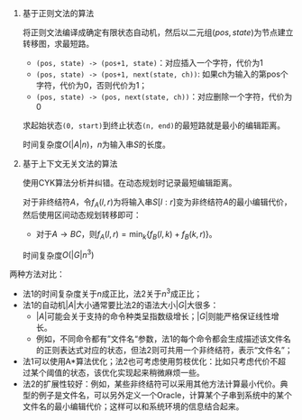 1. 基于正则文法的算法

   将正则文法编译成确定有限状态自动机，然后以二元组$(pos, state)$为节点建立转移图，求最短路。

   - `(pos, state) -> (pos+1, state)`：对应插入一个字符，代价为1
   - `(pos, state) -> (pos+1, next(state, ch))`: 如果ch为输入的第pos个字符，代价为0，否则代价为1；
   - `(pos, state) -> (pos, next(state, ch))`：对应删除一个字符，代价为0

   求起始状态`(0, start)`到终止状态`(n, end)`的最短路就是最小的编辑距离。

   时间复杂度$O(|A|n)$，$n$为输入串$S$的长度。

2. 基于上下文无关文法的算法

   使用CYK算法分析并纠错。在动态规划时记录最短编辑距离。

   对于非终结符$A$，令$f_A(l, r)$为将输入串$S[l:r]$变为非终结符$A$的最小编辑代价，然后使用区间动态规划转移即可：
   
   - 对于$A \rightarrow BC$，则$f_A(l, r) = \min_k\{f_B(l, k) + f_B(k, r)\}$。
   
   时间复杂度$O(|G|n^3)$

两种方法对比：

- 法1的时间复杂度关于$n$成正比，法2关于$n^3$成正比；
- 法1的自动机$|A|$大小通常要比法2的语法大小$|G|$大很多：
  - $|A|$可能会关于支持的命令种类呈指数级增长；$|G|$则能严格保证线性增长。
  - 例如，不同命令都有”文件名“参数，法1的每个命令都会生成描述该文件名的正则表达式对应的状态，但法2则可共用一个非终结符，表示“文件名”；
- 法1可以使用A*算法优化；法2也可考虑使用剪枝优化：比如只考虑代价不超过某个阈值的状态，该优化实现起来稍微麻烦一些。
- 法2的扩展性较好：例如，某些非终结符可以采用其他方法计算最小代价。典型的例子是文件名，可以另外定义一个Oracle，计算某个子串到系统中的某个文件名的最小编辑代价；这样可以和系统环境的信息结合起来。